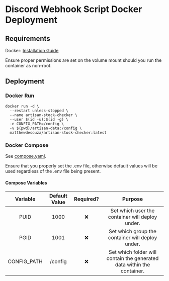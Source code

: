 # Discord Webhook Script Docker Deployment

## Requirements

Docker: [Installation Guide](https://docs.docker.com/engine/install/)

Ensure proper permissions are set on the volume mount should you run the container as non-root.

## Deployment

### Docker Run

```shell
docker run -d \
  --restart unless-stopped \
  --name artisan-stock-checker \
  --user $(id -u):$(id -g) \
  -e CONFIG_PATH=/config \
  -v $(pwd)/artisan-data:/config \
  matthewdesouza/artisan-stock-checker:latest
```

### Docker Compose

See [compose.yaml](../compose.yaml).

Ensure that you properly set the .env file, otherwise default values will be used regardless of the .env file being present.

#### Compose Variables

| Variable | Default Value | Required? |                                Purpose                                 |
| :------: | :-----------: | :-------: |:----------------------------------------------------------------------:|
| PUID | 1000 | ❌ |            Set which user the container will deploy under.             |
| PGID | 1001 | ❌ |            Set which group the container will deploy under.            |
| CONFIG_PATH | /config | ❌ | Set which folder will contain the generated data within the container. |
